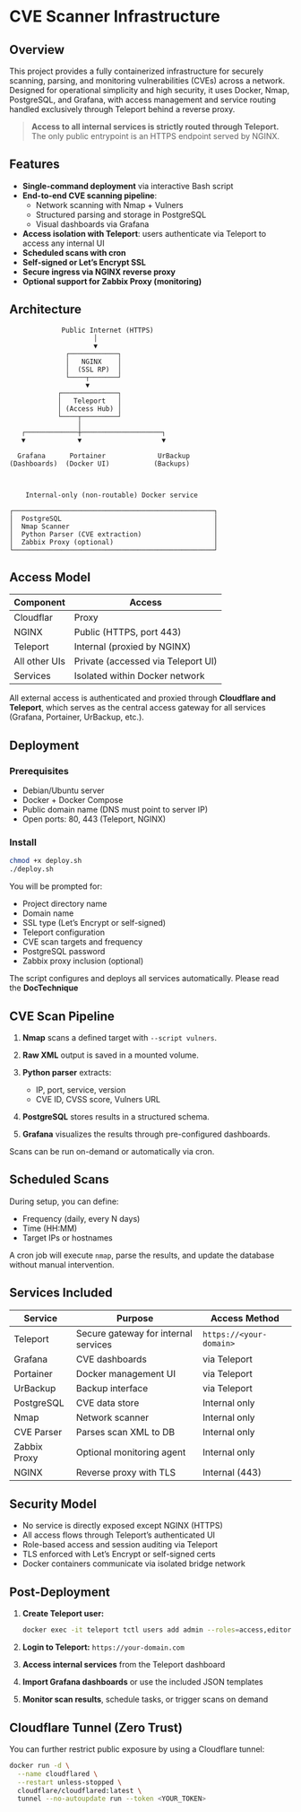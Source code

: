 # CVE Scanner Infrastructure

## Overview

This project provides a fully containerized infrastructure for securely scanning, parsing, and monitoring vulnerabilities (CVEs) across a network. Designed for operational simplicity and high security, it uses Docker, Nmap, PostgreSQL, and Grafana, with access management and service routing handled exclusively through Teleport behind a reverse proxy.

> **Access to all internal services is strictly routed through Teleport.**  
> The only public entrypoint is an HTTPS endpoint served by NGINX.



## Features

- **Single-command deployment** via interactive Bash script
- **End-to-end CVE scanning pipeline**:
  - Network scanning with Nmap + Vulners
  - Structured parsing and storage in PostgreSQL
  - Visual dashboards via Grafana
- **Access isolation with Teleport**: users authenticate via Teleport to access any internal UI
- **Scheduled scans with cron**
- **Self-signed or Let’s Encrypt SSL**
- **Secure ingress via NGINX reverse proxy**
- **Optional support for Zabbix Proxy (monitoring)**



## Architecture



```
             Public Internet (HTTPS)
                     │
                     ▼
              ┌────────────┐
              │   NGINX    │
              │  (SSL RP)  │
              └────┬───────┘
                   ▼
            ┌──────────────┐
            │   Teleport   │
            │ (Access Hub) │
            └────┬─────────┘
                 │
   ┌─────────────┼────────────────────┐
   ▼             ▼                    ▼

  Grafana      Portainer             UrBackup
(Dashboards)  (Docker UI)           (Backups)



    Internal-only (non-routable) Docker service

┌──────────────────────────────────────────────────┐
│  PostgreSQL                                      │
│  Nmap Scanner                                    │
│  Python Parser (CVE extraction)                  │
│  Zabbix Proxy (optional)                         │
└──────────────────────────────────────────────────┘

````


## Access Model

| Component    | Access                  |
|--------------|--------------------------|
| Cloudflar        | Proxy |
| NGINX        | Public (HTTPS, port 443) |
| Teleport     | Internal (proxied by NGINX) |
| All other UIs| Private (accessed via Teleport UI) |
| Services     | Isolated within Docker network |

All external access is authenticated and proxied through **Cloudflare and Teleport**, which serves as the central access gateway for all services (Grafana, Portainer, UrBackup, etc.).



## Deployment

### Prerequisites

- Debian/Ubuntu server
- Docker + Docker Compose
- Public domain name (DNS must point to server IP)
- Open ports: 80, 443 (Teleport, NGINX)

### Install

```bash
chmod +x deploy.sh
./deploy.sh
````

You will be prompted for:

* Project directory name
* Domain name
* SSL type (Let’s Encrypt or self-signed)
* Teleport configuration
* CVE scan targets and frequency
* PostgreSQL password
* Zabbix proxy inclusion (optional)

The script configures and deploys all services automatically.
Please read the **DocTechnique**



## CVE Scan Pipeline

1. **Nmap** scans a defined target with `--script vulners`.
2. **Raw XML** output is saved in a mounted volume.
3. **Python parser** extracts:

   * IP, port, service, version
   * CVE ID, CVSS score, Vulners URL
4. **PostgreSQL** stores results in a structured schema.
5. **Grafana** visualizes the results through pre-configured dashboards.

Scans can be run on-demand or automatically via cron.



## Scheduled Scans

During setup, you can define:

* Frequency (daily, every N days)
* Time (HH\:MM)
* Target IPs or hostnames

A cron job will execute `nmap`, parse the results, and update the database without manual intervention.



## Services Included

| Service      | Purpose                              | Access Method           |
| ------------ | ------------------------------------ | ----------------------- |
| Teleport     | Secure gateway for internal services | `https://<your-domain>` |
| Grafana      | CVE dashboards                       | via Teleport            |
| Portainer    | Docker management UI                 | via Teleport            |
| UrBackup     | Backup interface                     | via Teleport            |
| PostgreSQL   | CVE data store                       | Internal only           |
| Nmap         | Network scanner                      | Internal only           |
| CVE Parser   | Parses scan XML to DB                | Internal only           |
| Zabbix Proxy | Optional monitoring agent            | Internal only           |
| NGINX        | Reverse proxy with TLS               | Internal (443)            |



## Security Model

* No service is directly exposed except NGINX (HTTPS)
* All access flows through Teleport’s authenticated UI
* Role-based access and session auditing via Teleport
* TLS enforced with Let’s Encrypt or self-signed certs
* Docker containers communicate via isolated bridge network


## Post-Deployment

1. **Create Teleport user:**

   ```bash
   docker exec -it teleport tctl users add admin --roles=access,editor
   ```
2. **Login to Teleport:** `https://your-domain.com`
3. **Access internal services** from the Teleport dashboard
4. **Import Grafana dashboards** or use the included JSON templates
5. **Monitor scan results**, schedule tasks, or trigger scans on demand



## Cloudflare Tunnel (Zero Trust)

You can further restrict public exposure by using a Cloudflare tunnel:

```bash
docker run -d \
  --name cloudflared \
  --restart unless-stopped \
  cloudflare/cloudflared:latest \
  tunnel --no-autoupdate run --token <YOUR_TOKEN>
```
